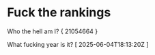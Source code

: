 # Fuck the rankings

Who the hell am I?
{ 21054664 }

What fucking year is it?
[ 2025-06-04T18:13:20Z ]
